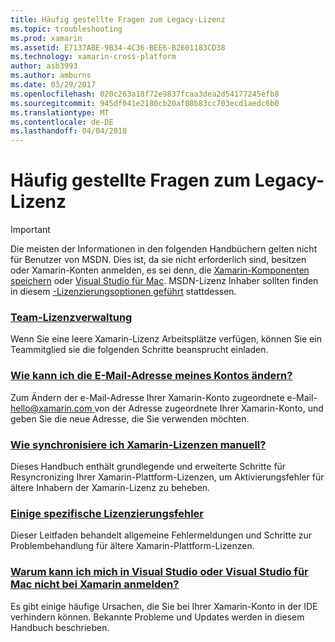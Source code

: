 ```yaml
---
title: Häufig gestellte Fragen zum Legacy-Lizenz
ms.topic: troubleshooting
ms.prod: xamarin
ms.assetid: E7137ABE-9B34-4C36-BEE6-B2601183CD38
ms.technology: xamarin-cross-platform
author: asb3993
ms.author: amburns
ms.date: 03/29/2017
ms.openlocfilehash: 020c263a18f72e9837fcaa3dea2d54177245efb8
ms.sourcegitcommit: 945df041e2180cb20af08b83cc703ecd1aedc6b0
ms.translationtype: MT
ms.contentlocale: de-DE
ms.lasthandoff: 04/04/2018
---
```

# <a name="legacy-license-frequently-asked-questions"></a>Häufig gestellte Fragen zum Legacy-Lizenz

> [!IMPORTANT]
> Die meisten der Informationen in den folgenden Handbüchern gelten nicht für Benutzer von MSDN. Dies ist, da sie nicht erforderlich sind, besitzen oder Xamarin-Konten anmelden, es sei denn, die [Xamarin-Komponenten speichern](https://components.xamarin.com/) oder [Visual Studio für Mac](~/cross-platform/get-started/requirements.md). MSDN-Lizenz Inhaber sollten finden in diesem [-Lizenzierungsoptionen geführt](~/cross-platform/get-started/requirements.md) stattdessen.


### <a name="team-license-managementteam-managementmd"></a>[Team-Lizenzverwaltung](team-management.md)
Wenn Sie eine leere Xamarin-Lizenz Arbeitsplätze verfügen, können Sie ein Teammitglied sie die folgenden Schritte beansprucht einladen.

### <a name="how-do-i-change-my-accounts-email-addresschange-emailmd"></a>[Wie kann ich die E-Mail-Adresse meines Kontos ändern?](change-email.md)
Zum Ändern der e-Mail-Adresse Ihrer Xamarin-Konto zugeordnete e-Mail- [ hello@xamarin.com ](mailto:hello@xamarin.com) von der Adresse zugeordnete Ihrer Xamarin-Konto, und geben Sie die neue Adresse, die Sie verwenden möchten. 

### <a name="how-do-i-manually-resynchronize-xamarin-licensesresync-licensesmd"></a>[Wie synchronisiere ich Xamarin-Lizenzen manuell?](resync-licenses.md)
Dieses Handbuch enthält grundlegende und erweiterte Schritte für Resyncronizing Ihrer Xamarin-Plattform-Lizenzen, um Aktivierungsfehler für ältere Inhabern der Xamarin-Lizenz zu beheben.

### <a name="some-specific-licensing-errorslicensing-errorsmd"></a>[Einige spezifische Lizenzierungsfehler](licensing-errors.md)
Dieser Leitfaden behandelt allgemeine Fehlermeldungen und Schritte zur Problembehandlung für ältere Xamarin-Plattform-Lizenzen.

### <a name="why-cant-i-log-into-xamarin-in-visual-studio-or-visual-studio-for-maclogin-troubleshootingmd"></a>[Warum kann ich mich in Visual Studio oder Visual Studio für Mac nicht bei Xamarin anmelden?](login-troubleshooting.md)
Es gibt einige häufige Ursachen, die Sie bei Ihrer Xamarin-Konto in der IDE verhindern können. Bekannte Probleme und Updates werden in diesem Handbuch beschrieben.
